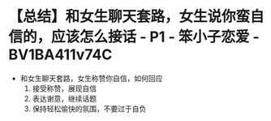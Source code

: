 # 【总结】和女生聊天套路，女生说你蛮自信的，应该怎么接话 - P1 - 笨小子恋爱 - BV1BA411v74C

-   和女生聊天套路，女生称赞你自信，如何回应
    1.  接受称赞，展现自信
    2.  表达谢意，继续话题
    3.  保持轻松愉快的氛围，不要过于自负